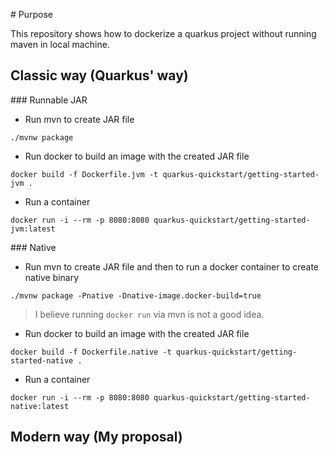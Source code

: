 # Purpose

This repository shows how to dockerize a quarkus project without running maven in local machine.

## Classic way (Quarkus' way)

### Runnable JAR

- Run mvn to create JAR file
```
./mvnw package 
```

- Run docker to build an image with the created JAR file
```
docker build -f Dockerfile.jvm -t quarkus-quickstart/getting-started-jvm .
```

- Run a container
```
docker run -i --rm -p 8080:8080 quarkus-quickstart/getting-started-jvm:latest
```
### Native

- Run mvn to create JAR file and then to run a docker container to create native binary
```
./mvnw package -Pnative -Dnative-image.docker-build=true
```

> I believe running `docker run` via mvn is not a good idea.

- Run docker to build an image with the created JAR file
```
docker build -f Dockerfile.native -t quarkus-quickstart/getting-started-native .
```

- Run a container
```
docker run -i --rm -p 8080:8080 quarkus-quickstart/getting-started-native:latest
```

## Modern way (My proposal)


